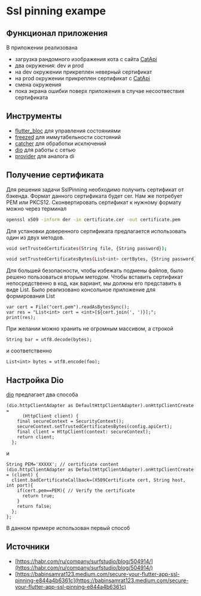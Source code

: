 # Ssl pinning exampe
## Функционал приложения
В приложении реализована
- загрузка рандомного изображения кота с сайта [CatApi](https://thatcopy.pw/catapi/)
- два окружения: dev и prod
- на dev окружении прикреплен неверный сертификат
- на prod окружении прикреплен сертификат с [CatApi](https://thatcopy.pw/catapi/)
- смена окружения
- пока экрана ошибки поверх приложения в случае несоотвествия сертификата

## Инструменты
-  [flutter_bloc](https://pub.dev/packages/flutter_bloc) для управления состояниями
-  [freezed](https://pub.dev/packages/freezed) для иммутабельности состояний
-  [catcher](https://pub.dev/packages/catcher) для обработки исключений
-  [dio](https://pub.dev/packages/dio) для работы с сетью
-  [provider](https://pub.dev/packages/provider) для аналога di

## Получение сертификата
Для решения задачи SslPinning необходимо получить сертификат от бэкенда. Формат данного сертификата будет cer. Нам же потребует PEM или PKCS12.
Сконвертировать сертификат к нужному формату можно через терминал
```sh
openssl x509 -inform der -in certificate.cer -out certificate.pem
```
Для установки доверенного сертификата предлагается использовать один из двух методов.
```sh
void setTrustedCertificates(String file, {String password});
```
```sh
void setTrustedCertificatesBytes(List<int> certBytes, {String password});
```
Для большей безопасности, чтобы избежать подмены файлов, было решено пользоваться вторым методом. Чтобы вставить сертификат непосредственно в код, как вариант, мы должны его представить в виде List<int>. Было реализовано консольное приложение для формирования List<int>
```
var cert = File("cert.pem").readAsBytesSync();
var res = "List<int> cert = <int>[${cert.join(', ')}];";
print(res);
```

При желании можно хранить не огромным массивом, а строкой
```
String bar = utf8.decode(bytes);
```
и соответственно
```
List<int> bytes = utf8.encode(foo);
```
## Настройка Dio
[dio](https://pub.dev/packages/dio) предлагает два способа
```
(dio.httpClientAdapter as DefaultHttpClientAdapter).onHttpClientCreate =
      (HttpClient client) {
    final secureContext = SecurityContext();
    secureContext.setTrustedCertificatesBytes(config.apiCert);
    final client = HttpClient(context: secureContext);
    return client;
  };
```
и
```
String PEM='XXXXX'; // certificate content
(dio.httpClientAdapter as DefaultHttpClientAdapter).onHttpClientCreate  = (client) {
  client.badCertificateCallback=(X509Certificate cert, String host, int port){
    if(cert.pem==PEM){ // Verify the certificate
      return true;
    }
    return false;
  };
};
```
В данном примере использован первый способ

## Источники
- [https://habr.com/ru/company/surfstudio/blog/504914/](https://habr.com/ru/company/surfstudio/blog/504914/)
- [https://babinsamrat123.medium.com/secure-your-flutter-app-ssl-pinning-e844a4b6361c](https://babinsamrat123.medium.com/secure-your-flutter-app-ssl-pinning-e844a4b6361c)
